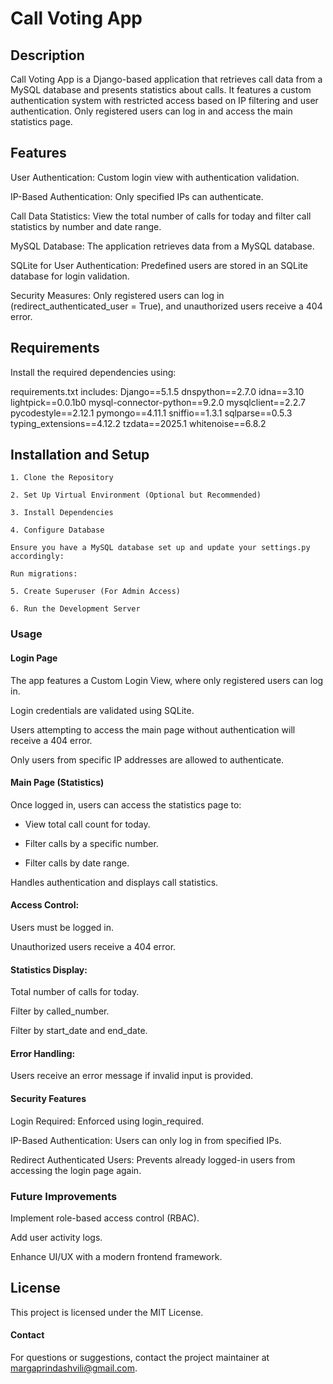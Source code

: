 # Call Voting App

## Description

Call Voting App is a Django-based application that retrieves call data from a MySQL database and presents statistics about calls. It features a custom authentication system with restricted access based on IP filtering and user authentication. Only registered users can log in and access the main statistics page.

## Features

User Authentication: Custom login view with authentication validation.

IP-Based Authentication: Only specified IPs can authenticate.

Call Data Statistics: View the total number of calls for today and filter call statistics by number and date range.

MySQL Database: The application retrieves data from a MySQL database.

SQLite for User Authentication: Predefined users are stored in an SQLite database for login validation.

Security Measures: Only registered users can log in (redirect_authenticated_user = True), and unauthorized users receive a 404 error.

## Requirements

Install the required dependencies using:

requirements.txt includes:
  Django==5.1.5
  dnspython==2.7.0
  idna==3.10
  lightpick==0.0.1b0
  mysql-connector-python==9.2.0
  mysqlclient==2.2.7
  pycodestyle==2.12.1
  pymongo==4.11.1
  sniffio==1.3.1
  sqlparse==0.5.3
  typing_extensions==4.12.2
  tzdata==2025.1
  whitenoise==6.8.2


## Installation and Setup

    1. Clone the Repository

    2. Set Up Virtual Environment (Optional but Recommended)

    3. Install Dependencies

    4. Configure Database

    Ensure you have a MySQL database set up and update your settings.py accordingly:

    Run migrations:

    5. Create Superuser (For Admin Access)

    6. Run the Development Server

### Usage

#### Login Page

The app features a Custom Login View, where only registered users can log in.

Login credentials are validated using SQLite.

Users attempting to access the main page without authentication will receive a 404 error.

Only users from specific IP addresses are allowed to authenticate.

#### Main Page (Statistics)

Once logged in, users can access the statistics page to:

- View total call count for today.

- Filter calls by a specific number.

- Filter calls by date range.


Handles authentication and displays call statistics.

#### Access Control:

Users must be logged in.

Unauthorized users receive a 404 error.

#### Statistics Display:

Total number of calls for today.

Filter by called_number.

Filter by start_date and end_date.

#### Error Handling:

Users receive an error message if invalid input is provided.

#### Security Features

Login Required: Enforced using login_required.

IP-Based Authentication: Users can only log in from specified IPs.

Redirect Authenticated Users: Prevents already logged-in users from accessing the login page again.

### Future Improvements

Implement role-based access control (RBAC).

Add user activity logs.

Enhance UI/UX with a modern frontend framework.



## License

This project is licensed under the MIT License.

#### Contact

For questions or suggestions, contact the project maintainer at margaprindashvili@gmail.com.
